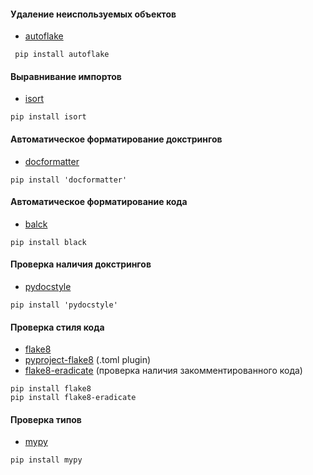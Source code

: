 #### Удаление неиспользуемых объектов
* [autoflake](https://github.com/PyCQA/autoflake)
```shell
 pip install autoflake
```
#### Выравнивание импортов
* [isort](https://pycqa.github.io/isort)
```shell
pip install isort
```
#### Автоматическое форматирование докстрингов
* [docformatter](https://github.com/PyCQA/docformatter)
```shell
pip install 'docformatter'
```
#### Автоматическое форматирование кода
* [balck](https://github.com/psf/black)
```shell
pip install black
```
#### Проверка наличия докстрингов
* [pydocstyle](https://github.com/PyCQA/pydocstyle)
```shell
pip install 'pydocstyle'
```
#### Проверка стиля кода
* [flake8](https://github.com/PyCQA/flake8)
* [pyproject-flake8](https://github.com/csachs/pyproject-flake8)  (.toml plugin)
* [flake8-eradicate](https://github.com/wemake-services/flake8-eradicate) (проверка наличия закомментированного кода)
```shell
pip install flake8
pip install flake8-eradicate
```
#### Проверка типов
* [mypy](https://github.com/python/mypy)
```shell
pip install mypy
```